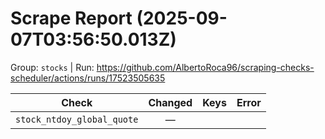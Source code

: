 # Scrape Report (2025-09-07T03:56:50.013Z)

Group: `stocks`  |  Run: https://github.com/AlbertoRoca96/scraping-checks-scheduler/actions/runs/17523505635

| Check | Changed | Keys | Error |
|---|:---:|:--|:--|
| `stock_ntdoy_global_quote` | — |  |  |
